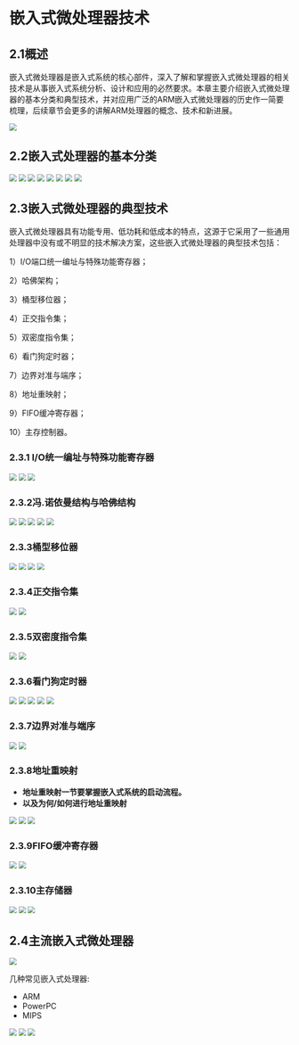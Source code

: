 # 嵌入式微处理器技术

## 2.1概述

嵌入式微处理器是嵌入式系统的核心部件，深入了解和掌握嵌入式微处理器的相关技术是从事嵌入式系统分析、设计和应用的必然要求。本章主要介绍嵌入式微处理器的基本分类和典型技术，并对应用广泛的ARM嵌入式微处理器的历史作一简要梳理，后续章节会更多的讲解ARM处理器的概念、技术和新进展。

<img src="https://gitee.com/cpicture/picture-1/raw/master/202109070831877.png" style="zoom:80%;" />

## 2.2嵌入式处理器的基本分类

<img src="https://gitee.com/cpicture/picture-1/raw/master/202109070833171.png" style="zoom:80%;" />

<img src="https://gitee.com/cpicture/picture-1/raw/master/202109100832259.png" style="zoom:80%;" />

<img src="https://gitee.com/cpicture/picture-1/raw/master/202109070834488.png" style="zoom:80%;" />

<img src="https://gitee.com/cpicture/picture-1/raw/master/202109070834141.png" style="zoom:80%;" />

<img src="https://gitee.com/cpicture/picture-1/raw/master/202109070834797.png" style="zoom:80%;" />

<img src="https://gitee.com/cpicture/picture-1/raw/master/202109070835801.png" style="zoom:80%;" />

<img src="https://gitee.com/cpicture/picture-1/raw/master/202109070835545.png" style="zoom:80%;" />

<img src="https://gitee.com/cpicture/picture-1/raw/master/202109070835348.png" style="zoom:80%;" />

## 2.3嵌入式微处理器的典型技术

 嵌入式微处理器具有功能专用、低功耗和低成本的特点，这源于它采用了一些通用处理器中没有或不明显的技术解决方案，这些嵌入式微处理器的典型技术包括：

1）I/O端口统一编址与特殊功能寄存器；

2）哈佛架构；

3）桶型移位器；

4）正交指令集；

5）双密度指令集；

6）看门狗定时器；

7）边界对准与端序；

8）地址重映射；

9）FIFO缓冲寄存器；

10）主存控制器。

### 2.3.1 I/O统一编址与特殊功能寄存器

<img src="https://gitee.com/cpicture/picture-1/raw/master/202109070931822.png" style="zoom:80%;" />

<img src="https://gitee.com/cpicture/picture-1/raw/master/202109070932235.png" style="zoom:80%;" />

<img src="https://gitee.com/cpicture/picture-1/raw/master/202109070932991.png" style="zoom:80%;" />

### 2.3.2冯.诺依曼结构与哈佛结构

<img src="https://gitee.com/cpicture/picture-1/raw/master/202109100818467.png" style="zoom:80%;" />

<img src="https://gitee.com/cpicture/picture-1/raw/master/202109100818381.png" style="zoom:80%;" />

<img src="https://gitee.com/cpicture/picture-1/raw/master/202109100826064.png" style="zoom:80%;" />

<img src="https://gitee.com/cpicture/picture-1/raw/master/202109100826097.png" style="zoom:80%;" />

<img src="https://gitee.com/cpicture/picture-1/raw/master/202109100827315.png" style="zoom:80%;" />

### 2.3.3桶型移位器

<img src="https://gitee.com/cpicture/picture-1/raw/master/202109100820162.png" style="zoom:80%;" />

<img src="https://gitee.com/cpicture/picture-1/raw/master/202109100820703.png" style="zoom:80%;" />

<img src="https://gitee.com/cpicture/picture-1/raw/master/202109100821730.png" style="zoom:80%;" />

<img src="https://gitee.com/cpicture/picture-1/raw/master/202109100821579.png" style="zoom:80%;" />

### 2.3.4正交指令集

<img src="https://gitee.com/cpicture/picture-1/raw/master/202109100822495.png" style="zoom:80%;" />

<img src="https://gitee.com/cpicture/picture-1/raw/master/202109100822939.png" style="zoom:80%;" />

### 2.3.5双密度指令集

<img src="https://gitee.com/cpicture/picture-1/raw/master/202109100823456.png" style="zoom:80%;" />

<img src="https://gitee.com/cpicture/picture-1/raw/master/202109100824604.png" style="zoom:80%;" />

### 2.3.6看门狗定时器

<img src="https://gitee.com/cpicture/picture-1/raw/master/202109100907188.png" style="zoom:80%;" />

<img src="https://gitee.com/cpicture/picture-1/raw/master/202109100907109.png" style="zoom:80%;" />

<img src="https://gitee.com/cpicture/picture-1/raw/master/202109100907487.png" style="zoom:80%;" />

<img src="https://gitee.com/cpicture/picture-1/raw/master/202109100907948.png" style="zoom:80%;" />

<img src="https://gitee.com/cpicture/picture-1/raw/master/202109100908551.png" style="zoom:80%;" />

### 2.3.7边界对准与端序

<img src="https://gitee.com/cpicture/picture-1/raw/master/202109100908823.png" style="zoom:80%;" />

<img src="https://gitee.com/cpicture/picture-1/raw/master/202109100909196.png" style="zoom:80%;" />

### 2.3.8地址重映射

- **地址重映射一节要掌握嵌入式系统的启动流程。**
- **以及为何/如何进行地址重映射**

<img src="https://gitee.com/cpicture/picture-1/raw/master/202109140802790.png" style="zoom:80%;" />

<img src="https://gitee.com/cpicture/picture-1/raw/master/202109140802583.png" style="zoom:80%;" />

<img src="https://gitee.com/cpicture/picture-1/raw/master/202109140803221.png" style="zoom:80%;" />

### 2.3.9FIFO缓冲寄存器

<img src="https://gitee.com/cpicture/picture-1/raw/master/202109140815503.png" style="zoom:80%;" />

<img src="https://gitee.com/cpicture/picture-1/raw/master/202109140815578.png" style="zoom:80%;" />

### 2.3.10主存储器

<img src="https://gitee.com/cpicture/picture-1/raw/master/202109140856109.png" style="zoom:80%;" />

<img src="https://gitee.com/cpicture/picture-1/raw/master/202109140856434.png" style="zoom:80%;" />

<img src="https://gitee.com/cpicture/picture-1/raw/master/202109140857240.png" style="zoom:80%;" />

## 2.4主流嵌入式微处理器

<img src="https://gitee.com/cpicture/picture-1/raw/master/202109140858913.png" style="zoom:80%;" />

几种常见嵌入式处理器:

- ARM
- PowerPC
- MIPS

<img src="https://gitee.com/cpicture/picture-1/raw/master/202109140859531.png" style="zoom:80%;" />

<img src="https://gitee.com/cpicture/picture-1/raw/master/202109140859716.png" style="zoom:80%;" />

<img src="https://gitee.com/cpicture/picture-1/raw/master/202109140859826.png" style="zoom:80%;" />
